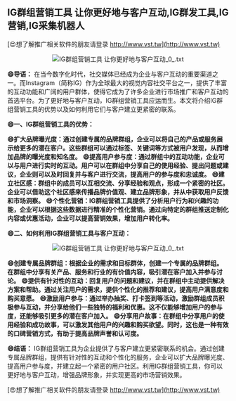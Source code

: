 ## **IG群组营销工具 让你更好地与客户互动,IG群发工具,IG营销,IG采集机器人**

[😍想了解推广相关软件的朋友请登录 http://www.vst.tw](http://www.vst.tw)

 <center><img src="https://vst.tw/MP4/tuiguang/png/7.png" alt="IG群组营销工具 让你更好地与客户互动_0_.txt"></center>

**😄导语：**
在当今数字化时代，社交媒体已经成为企业与客户互动的重要渠道之一。而Instagram（简称IG）作为全球最大的视觉内容社交平台之一，提供了丰富的互动功能和广阔的用户群体，使得它成为了许多企业进行市场推广和客户互动的首选平台。为了更好地与客户互动，IG群组营销工具应运而生。本文将介绍IG群组营销工具的优势以及如何利用它们与客户建立更紧密的联系。

**😄一、IG群组营销工具的优势：**

**😄扩大品牌曝光度：通过创建专属的品牌群组，企业可以将自己的产品或服务展示给更多的潜在客户。这些群组可以通过标签、关键词等方式被用户发现，从而增加品牌的曝光度和知名度。**
**😄提高用户参与度：通过群组中的互动功能，企业可以与用户进行实时的互动。用户可以在群组中分享自己的使用经验、提出问题或建议，企业则可以及时回复并与客户进行交流，提高用户的参与度和忠诚度。**
**😄建立社区感：群组中的成员可以互相交流、分享经验和观点，形成一个紧密的社区。企业可以借助这个社区感来传播品牌价值观、建立品牌形象，并从中获取用户反馈和市场洞察。**
**😄个性化营销：IG群组营销工具提供了分析用户行为和兴趣的功能，企业可以根据这些数据进行精准的个性化营销。通过向特定的群组推送定制化内容或优惠活动，企业可以提高营销效果，增加用户转化率。**

**😄二、如何利用IG群组营销工具与客户互动：**

 <center><img src="https://vst.tw/MP4/tuiguang/png/4.png" alt="IG群组营销工具 让你更好地与客户互动_0_.txt"></center>

**😄创建专属品牌群组：根据企业的需求和目标群体，创建一个专属的品牌群组。在群组中分享有关产品、服务和行业的有价值内容，吸引潜在客户加入并参与讨论。**
**😄提供有针对性的互动：回复用户的问题和建议，并在群组中主动提供解决方案和帮助。通过关注用户的需求，提供个性化的推荐和建议，提高用户满意度和购买意愿。**
**😄激励用户参与：通过举办抽奖、打卡签到等活动，激励群组成员积极参与互动，并分享给他们一些独特的福利和优惠。这不仅能够增加用户的参与度，还能够吸引更多的潜在客户加入。**
**😄分享用户故事：在群组中分享用户的使用经验和成功故事，可以激发其他用户的兴趣和购买欲望。同时，这也是一种有效的口碑营销方式，有助于提高品牌声誉和认可度。**

**😄结语：**
IG群组营销工具为企业提供了与客户建立更紧密联系的机会。通过创建专属品牌群组，提供有针对性的互动和个性化的服务，企业可以扩大品牌曝光度、提高用户参与度，并建立起一个紧密的用户社区。利用IG群组营销工具，你可以更好地与客户互动，增强品牌形象，并实现更高的市场营销效果。

[😍想了解推广相关软件的朋友请登录 http://www.vst.tw](http://www.vst.tw)



